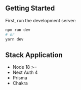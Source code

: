 ## Getting Started

First, run the development server:

```bash
npm run dev
# or
yarn dev
```

## Stack Application
- Node 18 >=
- Next Auth 4
- Prisma
- Chakra

